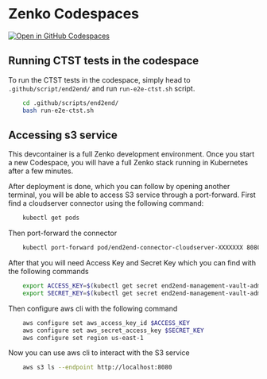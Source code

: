 # Zenko Codespaces
[![Open in GitHub Codespaces](https://github.com/codespaces/badge.svg)](https://codespaces.new/scality/Zenko)

## Running CTST tests in the codespace

To run the CTST tests in the codespace, simply head to `.github/script/end2end/` and run `run-e2e-ctst.sh` script.

```bash
    cd .github/scripts/end2end/
    bash run-e2e-ctst.sh
```

## Accessing s3 service

This devcontainer is a full Zenko development environment.
Once you start a new Codespace, you will have a full Zenko stack running in Kubernetes after a few minutes.

After deployment is done, which you can follow by opening another terminal, you will be able to access S3 service through a port-forward.
First find a cloudserver connector using the following command:

```bash
    kubectl get pods
```

Then port-forward the connector

```bash
    kubectl port-forward pod/end2end-connector-cloudserver-XXXXXXX 8080
```

After that you will need Access Key and Secret Key which you can find with the following commands

```bash
    export ACCESS_KEY=$(kubectl get secret end2end-management-vault-admin-creds.v1 -o jsonpath='{.data.accessKey}' | base64 -d)
    export SECRET_KEY=$(kubectl get secret end2end-management-vault-admin-creds.v1  -o jsonpath='{.data.secretKey}' | base64 -d)
```

Then configure aws cli with the following command

```bash
    aws configure set aws_access_key_id $ACCESS_KEY
    aws configure set aws_secret_access_key $SECRET_KEY
    aws configure set region us-east-1
```

Now you can use aws cli to interact with the S3 service

```bash
    aws s3 ls --endpoint http://localhost:8080
```